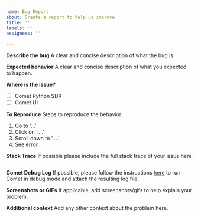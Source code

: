 ```yaml
---
name: Bug Report
about: Create a report to help us improve
title: ''
labels: ''
assignees: ''

---
```


**Describe the bug**
A clear and concise description of what the bug is.

**Expected behavior**
A clear and concise description of what you expected to happen.

**Where is the issue?**
- [ ] Comet Python SDK
- [ ] Comet UI

**To Reproduce**
Steps to reproduce the behavior:
1. Go to '...'
2. Click on '....'
3. Scroll down to '....'
4. See error

**Stack Trace**
If possible please include the full stack trace of your issue here

```
```

**Comet Debug Log**
If possible, please follow the instructions [here]() to run Comet in debug mode and attach the resulting log file.  

**Screenshots or GIFs**
If applicable, add screenshots/gifs to help explain your problem.


**Additional context**
Add any other context about the problem here.
